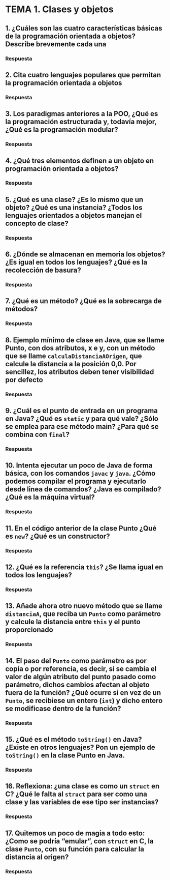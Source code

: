 <!--
Posible prompt:
<prompt>
Tengo un cuestionario con preguntas sobre "Clases y Objetos". Debes tener en cuenta que los conocimientos previos que tengo (y por tanto tus respuestas deben ser adaptadas), son:
- C/C++ sin orientación a objetos.
- Temas de Java previos: ninguno.

Cada respuesta debe tener entre 2 - 4 párrafos de longitud (sin contar los trozos de código).

Por favor, escribe en impersonal las respuestas.

Responde de una en una

</prompt>
----
-->

# TEMA 1. Clases y objetos

## 1. ¿Cuáles son las cuatro características básicas de la programación orientada a objetos? Describe brevemente cada una

### Respuesta


## 2. Cita cuatro lenguajes populares que permitan la programación orientada a objetos

### Respuesta


## 3. Los paradigmas anteriores a la POO, ¿Qué es la **programación estructurada** y, todavía mejor, ¿Qué es la **programación modular**?

### Respuesta

## 4. ¿Qué tres elementos definen a un objeto en programación orientada a objetos?

### Respuesta

## 5. ¿Qué es una clase? ¿Es lo mismo que un objeto? ¿Qué es una instancia? ¿Todos los lenguajes orientados a objetos manejan el concepto de clase?

### Respuesta


## 6. ¿Dónde se almacenan en memoria los objetos? ¿Es igual en todos los lenguajes? ¿Qué es la **recolección de basura**? 

### Respuesta


## 7. ¿Qué es un método? ¿Qué es la **sobrecarga de métodos**? 

### Respuesta


## 8. Ejemplo mínimo de clase en Java, que se llame Punto, con dos atributos, x e y, con un método que se llame `calculaDistanciaAOrigen`, que calcule la distancia a la posición 0,0. Por sencillez, los atributos deben tener visibilidad por defecto 

### Respuesta


## 9. ¿Cuál es el punto de entrada en un programa en Java? ¿Qué es `static` y para qué vale? ¿Sólo se emplea para ese método main? ¿Para qué se combina con `final`?

### Respuesta

## 10. Intenta ejecutar un poco de Java de forma básica, con los comandos `javac` y `java`. ¿Cómo podemos compilar el programa y ejecutarlo desde linea de comandos? ¿Java es compilado? ¿Qué es la **máquina virtual**?

### Respuesta


## 11. En el código anterior de la clase Punto ¿Qué es `new`? ¿Qué es un **constructor**? 

### Respuesta


## 12. ¿Qué es la referencia `this`? ¿Se llama igual en todos los lenguajes?

### Respuesta


## 13. Añade ahora otro nuevo método que se llame `distanciaA`, que reciba un `Punto` como parámetro y calcule la distancia entre `this` y el punto proporcionado

### Respuesta


## 14. El paso del `Punto` como parámetro es **por copia** o **por referencia**, es decir, si se cambia el valor de algún atributo del punto pasado como parámetro, dichos cambios afectan al objeto fuera de la función? ¿Qué ocurre si en vez de un `Punto`, se recibiese un entero (`int`) y dicho entero se modificase dentro de la función? 

### Respuesta


## 15. ¿Qué es el método `toString()` en Java? ¿Existe en otros lenguajes? Pon un ejemplo de `toString()` en la clase Punto en Java. 

### Respuesta


## 16. Reflexiona: ¿una clase es como un `struct` en C? ¿Qué le falta al `struct` para ser como una clase y las variables de ese tipo ser instancias?


### Respuesta


## 17. Quitemos un poco de magia a todo esto: ¿Como se podría “emular”, con `struct` en C, la clase `Punto`, con su función para calcular la distancia al origen?

### Respuesta
